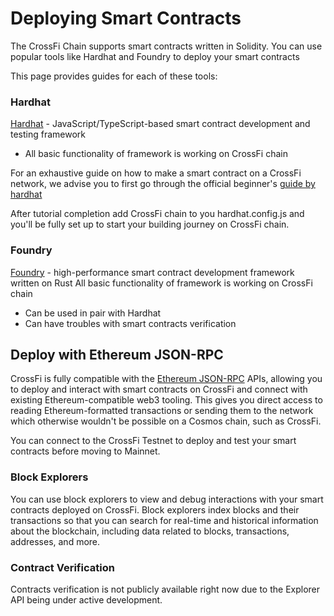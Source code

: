 # Deploying Smart Contracts

The CrossFi Chain supports smart contracts written in Solidity. You can use popular tools like Hardhat and Foundry to deploy your smart contracts

This page provides guides for each of these tools:&#x20;

### Hardhat&#x20;

[Hardhat](https://hardhat.org/) - JavaScript/TypeScript-based smart contract development and testing framework

* All basic functionality of framework is working on CrossFi chain

For an exhaustive guide on how to make a smart contract on a CrossFi network, we advise you to first go through the official beginner's [guide by hardhat](https://hardhat.org/tutorial)

After tutorial completion add CrossFi chain to you hardhat.config.js and you'll be fully set up to start your building journey on CrossFi chain.

### Foundry&#x20;

[Foundry](https://github.com/foundry-rs/foundry) - high-performance smart contract development framework written on Rust All basic functionality of framework is working on CrossFi chain

* Can be used in pair with Hardhat
* Can have troubles with smart contracts verification

## Deploy with Ethereum JSON-RPC

CrossFi is fully compatible with the [Ethereum JSON-RPC](https://ethereum.org/en/developers/docs/apis/json-rpc) APIs, allowing you to deploy and interact with smart contracts on CrossFi and connect with existing Ethereum-compatible web3 tooling. This gives you direct access to reading Ethereum-formatted transactions or sending them to the network which otherwise wouldn't be possible on a Cosmos chain, such as CrossFi.

You can connect to the CrossFi Testnet to deploy and test your smart contracts before moving to Mainnet.

### Block Explorers

You can use block explorers to view and debug interactions with your smart contracts deployed on CrossFi. Block explorers index blocks and their transactions so that you can search for real-time and historical information about the blockchain, including data related to blocks, transactions, addresses, and more.

### Contract Verification

Contracts verification is not publicly available right now due to the Explorer API being under active development.
